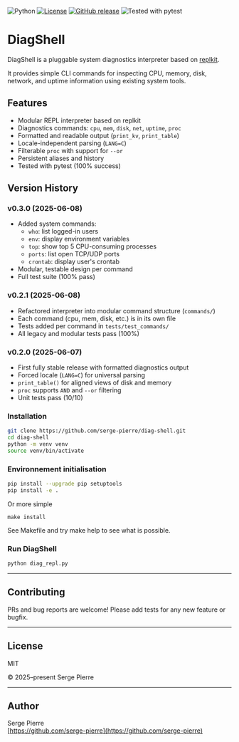 ![Python](https://img.shields.io/badge/python-3.8%2B-blue)
[![License](https://img.shields.io/github/license/serge-pierre/diag-shell)](./LICENSE)
[![GitHub release](https://img.shields.io/github/v/release/serge-pierre/diag-shell)](https://github.com/serge-pierre/diag-shell/releases)
![Tested with pytest](https://img.shields.io/badge/tested%20with-pytest-1f425f.svg)

# DiagShell

DiagShell is a pluggable system diagnostics interpreter based on [replkit](https://github.com/serge-pierre/replkit).

It provides simple CLI commands for inspecting CPU, memory, disk, network, and uptime information using existing system tools.

## Features

- Modular REPL interpreter based on replkit
- Diagnostics commands: `cpu`, `mem`, `disk`, `net`, `uptime`, `proc`
- Formatted and readable output (`print_kv`, `print_table`)
- Locale-independent parsing (`LANG=C`)
- Filterable `proc` with support for `--or`
- Persistent aliases and history
- Tested with pytest (100% success)

## Version History

### v0.3.0 (2025-06-08)

- Added system commands:
  - `who`: list logged-in users
  - `env`: display environment variables
  - `top`: show top 5 CPU-consuming processes
  - `ports`: list open TCP/UDP ports
  - `crontab`: display user's crontab
- Modular, testable design per command
- Full test suite (100% pass)

### v0.2.1 (2025-06-08)

- Refactored interpreter into modular command structure (`commands/`)
- Each command (cpu, mem, disk, etc.) is in its own file
- Tests added per command in `tests/test_commands/`
- All legacy and modular tests pass (100%)

### v0.2.0 (2025-06-07)

- First fully stable release with formatted diagnostics output
- Forced locale (`LANG=C`) for universal parsing
- `print_table()` for aligned views of disk and memory
- `proc` supports `AND` and `--or` filtering
- Unit tests pass (10/10)

### Installation

```bash
git clone https://github.com/serge-pierre/diag-shell.git
cd diag-shell
python -m venv venv
source venv/bin/activate
```

### Environnement initialisation

```bash
pip install --upgrade pip setuptools
pip install -e .
```

Or more simple

```
make install
```

See Makefile and try make help to see what is possible.

### Run DiagShell

```bash
python diag_repl.py
```

---

## Contributing

PRs and bug reports are welcome! Please add tests for any new feature or bugfix.

---

## License

MIT

© 2025–present Serge Pierre

---

## Author

Serge Pierre  
[https://github.com/serge-pierre](https://github.com/serge-pierre)

